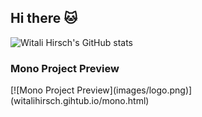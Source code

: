 ## Hi there 🐱

![Witali Hirsch's GitHub stats](https://github-readme-stats.vercel.app/api?username=witalihirsch&show_icons=true&theme=tokyonight)

### Mono Project Preview

<div style="display: flex; flex-direction: column;">
  [![Mono Project Preview](images/logo.png)](witalihirsch.gihtub.io/mono.html)
</div>